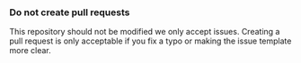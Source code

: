 ### Do not create pull requests
This repository should not be modified we only accept issues. Creating a pull request is only acceptable if you fix a typo or making the issue template more clear.
